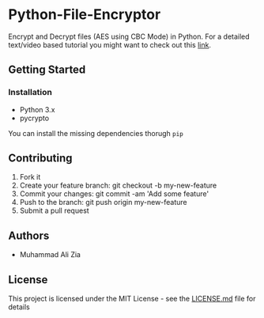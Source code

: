 # Python-File-Encryptor
Encrypt and Decrypt files (AES using CBC Mode) in Python. For a detailed text/video based tutorial you might want to check out this [link](http://www.letscodepro.com/encryption-in-python-using-pycrypto/).

## Getting Started

### Installation
* Python 3.x
* pycrypto

You can install the missing dependencies thorugh `pip`

## Contributing

1. Fork it
2. Create your feature branch: git checkout -b my-new-feature
3. Commit your changes: git commit -am 'Add some feature'
4. Push to the branch: git push origin my-new-feature
5. Submit a pull request

## Authors

+ Muhammad Ali Zia

## License

This project is licensed under the MIT License - see the [LICENSE.md](https://github.com/the-javapocalypse/Python-File-Encryptor/blob/master/License.txt) file for details

